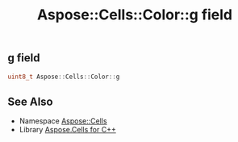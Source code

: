 ﻿---
title: Aspose::Cells::Color::g field
linktitle: g
second_title: Aspose.Cells for C++ API Reference
description: 'How to use g field of Aspose::Cells::Color class in C++.'
type: docs
weight: 14300
url: /cpp/aspose.cells/color/g/
---
## g field




```cpp
uint8_t Aspose::Cells::Color::g
```

## See Also

* Namespace [Aspose::Cells](../../)
* Library [Aspose.Cells for C++](../../../)
